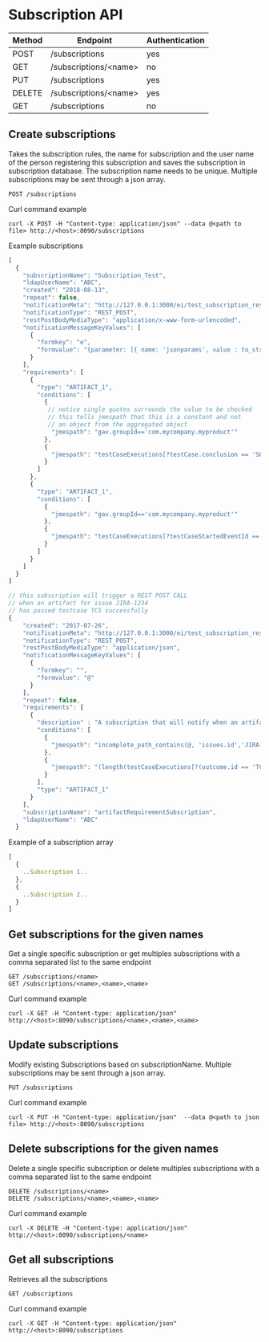 # Subscription API

|Method|Endpoint               |Authentication|
|------|-----------------------|--------------|
|POST  |/subscriptions         |yes           |
|GET   |/subscriptions/\<name\>|no            |
|PUT   |/subscriptions         |yes           |
|DELETE|/subscriptions/\<name\>|yes           |
|GET   |/subscriptions         |no            |

## Create subscriptions

Takes the subscription rules, the name for subscription and the user name of the person registering this subscription and saves the subscription in subscription database. The subscription name needs to be unique. Multiple subscriptions may be sent through a json array.

    POST /subscriptions

Curl command example

    curl -X POST -H "Content-type: application/json" --data @<path to file> http://<host>:8090/subscriptions

Example subscriptions
```javascript
[
  {
    "subscriptionName": "Subscription_Test",
    "ldapUserName": "ABC",
    "created": "2018-08-13",
    "repeat": false,
    "notificationMeta": "http://127.0.0.1:3000/ei/test_subscription_rest",
    "notificationType": "REST_POST",
    "restPostBodyMediaType": "application/x-www-form-urlencoded",
    "notificationMessageKeyValues": [
      {
        "formkey": "e",
        "formvalue": "{parameter: [{ name: 'jsonparams', value : to_string(@) }, { name: 'runpipeline', value : 'mybuildstep' }]}"
      }
    ],
    "requirements": [
      {
        "type": "ARTIFACT_1",
        "conditions": [
          {
           // notice single quotes surrounds the value to be checked
           // this tells jmespath that this is a constant and not 
           // an object from the aggregated object
            "jmespath": "gav.groupId=='com.mycompany.myproduct'"
          },
          {
            "jmespath": "testCaseExecutions[?testCase.conclusion == 'SUCCESSFUL' && testCase.id=='TC5']"
          }
        ]
      },
      {
        "type": "ARTIFACT_1",
        "conditions": [
          {
            "jmespath": "gav.groupId=='com.mycompany.myproduct'"
          },
          {
            "jmespath": "testCaseExecutions[?testCaseStartedEventId == '13af4a14-f951-4346-a1ba-624c79f10e98']"
          }
        ]
      }
    ]
  }
]
````

```javascript
// this subscription will trigger a REST POST CALL
// when an artifact for issue JIRA-1234
// has passed testcase TC5 successfully
{
    "created": "2017-07-26",
    "notificationMeta": "http://127.0.0.1:3000/ei/test_subscription_rest",
    "notificationType": "REST_POST",
    "restPostBodyMediaType": "application/json",
    "notificationMessageKeyValues": [
      {
        "formkey": "",
        "formvalue": "@"
      }
    ],
    "repeat": false,
    "requirements": [
      {
        "description" : "A subscription that will notify when an artifact for given issue id, has passed a certain test successfully",
        "conditions": [         
          {            
            "jmespath": "incomplete_path_contains(@, 'issues.id','JIRA-1234')"
          },
          {
            "jmespath": "(length(testCaseExecutions[?(outcome.id == 'TC5' && outcome.conclusion == 'SUCCESSFUL')]) > `0`)"
          }
        ],
        "type": "ARTIFACT_1"
      }
    ],
    "subscriptionName": "artifactRequirementSubscription",
    "ldapUserName": "ABC"
  }

```

Example of a subscription array
```javascript
[
  {
    ..Subscription 1..
  },
  {
    ..Subscription 2..
  }
]
````

## Get subscriptions for the given names

Get a single specific subscription or get multiples subscriptions with a comma separated list to the same endpoint

    GET /subscriptions/<name>
    GET /subscriptions/<name>,<name>,<name>

Curl command example

    curl -X GET -H "Content-type: application/json"  http://<host>:8090/subscriptions/<name>,<name>,<name>

## Update subscriptions

Modify existing Subscriptions based on subscriptionName. Multiple subscriptions may be sent through a json array.

    PUT /subscriptions

Curl command example 

    curl -X PUT -H "Content-type: application/json"  --data @<path to json file> http://<host>:8090/subscriptions

## Delete subscriptions for the given names

Delete a single specific subscription or delete multiples subscriptions with a comma separated list to the same endpoint

    DELETE /subscriptions/<name>
    DELETE /subscriptions/<name>,<name>,<name>

Curl command example

    curl -X DELETE -H "Content-type: application/json"  http://<host>:8090/subscriptions/<name>

## Get all subscriptions

Retrieves all the subscriptions

    GET /subscriptions

Curl command example

    curl -X GET -H "Content-type: application/json"  http://<host>:8090/subscriptions
